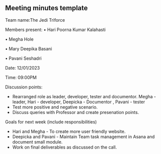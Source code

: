 ## Meeting minutes template

Team name:The Jedi Triforce

Members present:
• Hari Poorna Kumar Kalahasti

• Megha Hole

• Mary Deepika Basani

• Pavani Seshadri

Date: 12/01/2023

Time: 09:00PM

Discussion points: 

* Rearranged role as leader, developer, tester and documentor. Megha - leader, Hari - developer, Deepicka - Documentor , Pavani - tester 
* Test more positive and negative scenario.
* Discuss queries with Professor and create presenation points.

Goals for next week (include responsibilities)

* Hari and Megha - To create more user friendly website.
* Deepicka and Pavani - Maintain Team task management in Asana and document small module.
* Work on final deliverables as discussed on the call.